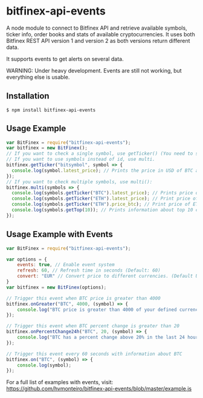 # bitfinex-api-events

A node module to connect to Bitfinex API and retrieve available symbols, ticker info, order books and stats of available cryptocurrencies.
It uses both Bitfinex REST API version 1 and version 2 as both versions return different data.

It supports events to get alerts on several data.

WARNING: Under heavy development. Events are still not working, but everything else is usable.

## Installation

```console
$ npm install bitfinex-api-events
```

## Usage Example
```js
var BitFinex = require("bitfinex-api-events");
var bitfinex = new BitFinex();
// If you want to check a single symbol, use getTicker() (You need to supply the bitfinex id of the cryptocurrency, not the symbol)
// If you want to use symbols instead of id, use multi.
bitfinex.getTicker("bitsymbol", symbol => {
  console.log(symbol.latest_price); // Prints the price in USD of BTC at the moment.
});
// If you want to check multiple symbols, use multi():
bitfinex.multi(symbols => {
  console.log(symbols.getTicker("BTC").latest_price); // Prints price of BTC in USD
  console.log(symbols.getTicker("ETH").latest_price); // Print price of ETH in USD
  console.log(symbols.getTicker("ETH").price_btc); // Print price of ETH in BTC
  console.log(symbols.getTop(10)); // Prints information about top 10 cryptocurrencies
});
```
## Usage Example with Events

```js
var BitFinex = require("bitfinex-api-events");

var options = {
	events: true, // Enable event system
	refresh: 60, // Refresh time in seconds (Default: 60)
	convert: "EUR" // Convert price to different currencies. (Default USD)
}
var bitfinex = new BitFinex(options);

// Trigger this event when BTC price is greater than 4000
bitfinex.onGreater("BTC", 4000, (symbol) => {
	console.log("BTC price is greater than 4000 of your defined currency");
});

// Trigger this event when BTC percent change is greater than 20
bitfinex.onPercentChange24h("BTC", 20, (symbol) => {
	console.log("BTC has a percent change above 20% in the last 24 hours");
});

// Trigger this event every 60 seconds with information about BTC
bitfinex.on("BTC", (symbol) => {
	console.log(symbol);
});
```
For a full list of examples with events, visit: https://github.com/hvmonteiro/bitfinex-api-events/blob/master/example.js
